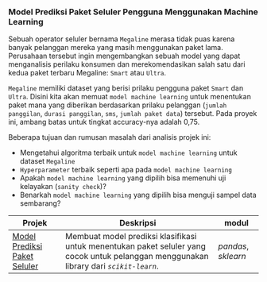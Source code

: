 ### Model Prediksi Paket Seluler Pengguna Menggunakan Machine Learning

Sebuah operator seluler bernama `Megaline` merasa tidak puas karena banyak pelanggan mereka yang 
masih menggunakan paket lama. Perusahaan tersebut ingin mengembangkan sebuah 
model yang dapat menganalisis perilaku konsumen dan merekomendasikan salah satu 
dari kedua paket terbaru Megaline: `Smart` atau `Ultra`.

`Megaline` memiliki dataset yang berisi prilaku pengguna paket `Smart` dan `Ultra`. Disini kita akan memuat `model machine learning` untuk menentukan paket mana yang diberikan berdasarkan prilaku pelanggan (`jumlah panggilan`, `durasi panggilan`, `sms`, `jumlah paket data`) tersebut. Pada proyek ini, ambang batas untuk tingkat accuracy-nya adalah 0,75. 

Beberapa tujuan dan rumusan masalah dari analisis projek ini:
- Mengetahui algoritma terbaik untuk `model machine learning` untuk dataset `Megaline`
- `Hyperparameter` terbaik seperti apa pada `model machine learning`
- Apakah `model machine learning` yang dipilih bisa memenuhi uji kelayakan (`sanity check`)?
- Benarkah `model machine learning` yang dipilih bisa menguji sampel data sembarang?

| Projek | Deskripsi | modul |
| ------- | ------- | ------- |
| [Model Prediksi Paket Seluler](https://github.com/fuadraharjo/TripleTen_IND/blob/main/Projek-5%20-%20Model%20Prediksi%20Paket%20Seluler/Model%20prediksi%20paket%20seluler%20pengguna%20menggunakan%20machine%20learning.ipynb) | Membuat model prediksi klasifikasi untuk menentukan paket seluler yang cocok untuk pelanggan menggunakan library dari *`scikit-learn`*. | *pandas*, *sklearn* |